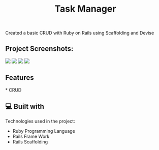 <h1 align="center" id="title">Task Manager</h1><br>

<p id="description">Created a basic CRUD with Ruby on Rails using Scaffolding and Devise</p>

<h2>Project Screenshots:</h2>

<img src ="https://i.imgur.com/TJ3dOwb.gif">
<img src = "https://i.imgur.com/W3aZSZ3.gif">
<img src="https://i.imgur.com/QqrsOQf.gif">
<img src = "https://i.imgur.com/5D2wFPT.gif">

<h2>Features</h2>
*   CRUD

<h2>💻 Built with</h2>

Technologies used in the project:

*   Ruby Programming Language
*   Rails Frame Work
*   Rails Scaffolding
